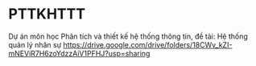# PTTKHTTT
Dự án môn học Phân tích và thiết kế hệ thống thông tin, đề tài: Hệ thống quản lý nhân sự
https://drive.google.com/drive/folders/18CWv_kZI-mNEViR7H6zoYdzzAiV1PFHJ?usp=sharing
